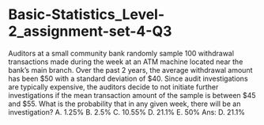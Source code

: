 # Basic-Statistics_Level-2_assignment-set-4-Q3

Auditors at a small community bank randomly sample 100 withdrawal transactions made during the week at an ATM machine located near the bank’s main branch. Over the past 2 years, the average withdrawal amount has been $50 with a standard deviation of $40. Since audit investigations are typically expensive, the auditors decide to not initiate further investigations if the mean transaction amount of the sample is between $45 and $55. What is the probability that in any given week, there will be an investigation?
A. 1.25% B. 2.5% C. 10.55% D. 21.1% E. 50% Ans: D. 21.1%
